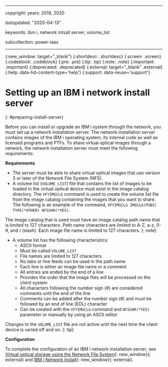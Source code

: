 ﻿---

copyright:
  years: 2019, 2020

lastupdated: "2020-04-13"

keywords: ibm i, network intsall server, volume_list

subcollection: power-iaas

---

{:new_window: target="_blank"}
{:shortdesc: .shortdesc}
{:screen: .screen}
{:codeblock: .codeblock}
{:pre: .pre}
{:tip: .tip}
{:note: .note}
{:important: .important}
{:deprecated: .deprecated}
{:external: target="_blank" .external}
{:help: data-hd-content-type='help'}
{:support: data-reuse='support'}

# Setting up an IBM i network install server
{: #preparing-install-server}

Before you can install or upgrade an IBM i system through the network, you must set up a network installation server. The network installation server contains images of the IBM i operating system, its internal code as well as licensed programs and PTFs. To share virtual optical images through a network, the network installation server must meet the following requirements:

**Requirements**

- The server must be able to share virtual optical images that use version 3 or later of the Network File System (NFS).
- A volume list (`VOLUME_LIST`) file that contains the list of images to be loaded in the virtual optical device must exist in the image catalog directory. The `VFYIMGCLG` command is used to create the volume list file from the image catalog containing the images that you want to share. The following is an example of the command, `VFYIMGCLG IMGCLG(PUBS) TYPE(*OTHER) NFSSHR(*YES)`.

The image catalog that is used must have an image catalog path name that is limited to 127 characters. Path name characters are limited to A-Z, a-z, 0-9, and / (slash). Each image file name is limited to 127 characters.
{: note}

- A volume list has the following characteristics:
    - ASCII format
    - Must be called `VOLUME_LIST`
    - File names are limited to 127 characters
    - No tabs or line feeds can be used in the path name
    - Each line is either an image file name or a comment
    - All entries are ended by the end of a line
    - Provides the order that the image files will be processed on the client system
    - All characters following the number sign (*#*) are considered comments until the end of the line
    - Comments can be added after the number sign (*#*) and must be followed by an end of line (EOL) character
    - Can be created with the `VFYIMGCLG` command and `NFSSHR(*YES)` parameter or manually by using an ASCII editor

Changes to the `VOLUME_LIST` file are not active until the next time the client device is varied off and on.
{: tip}

**Configuration**

To complete the configuration of an IBM i network installation server, see [Virtual optical storage using the Network File System](https://www.ibm.com/support/knowledgecenter/ssw_ibm_i_74/rzam4/rzam4virtualopstoragenfs.htm){: new_window}{: external} and [IBM i Network Install](http://www.redbooks.ibm.com/redpapers/pdfs/redp4937.pdf){: new_window}{: external}.